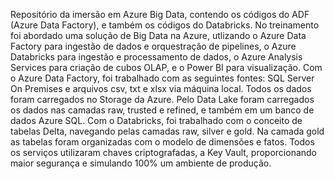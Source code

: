 Repositório da imersão em Azure Big Data, contendo os códigos do ADF (Azure Data Factory), e também os códigos do Databricks. No treinamento foi abordado uma solução de Big Data na Azure, utlizando o Azure Data Factory para ingestão de dados e orquestração de pipelines, o Azure Databricks para ingestão e processamento de dados, o Azure Analysis Services para criação de cubos OLAP, e o Power BI para visualização.
Com o Azure Data Factory, foi trabalhado com as seguintes fontes: SQL Server On Premises e arquivos csv, txt e xlsx via máquina local. Todos os dados foram carregados no Storage da Azure. Pelo Data Lake foram carregados os dados nas camadas raw, trusted e refined, e também em um banco de dados Azure SQL.
Com o Databricks, foi trabalhado com o conceito de tabelas Delta,  navegando pelas camadas raw, silver e gold. Na camada gold as tabelas foram organizadas com o modelo de dimensões e fatos.
Todos os serviços utilizaram chaves criptografadas, a Key Vault, proporcionando maior segurança e simulando 100% um ambiente de produção.
